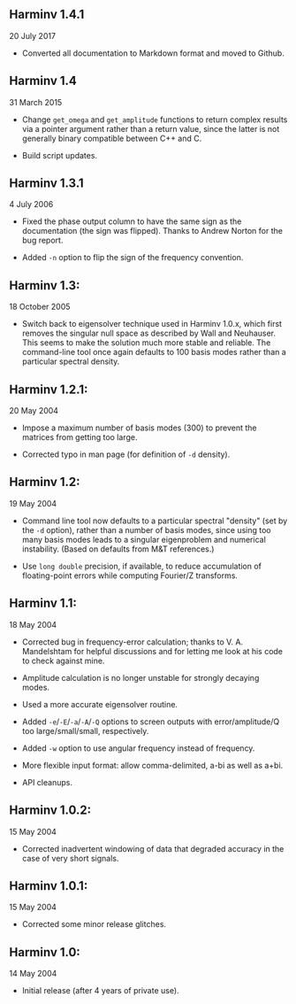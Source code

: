 ## Harminv 1.4.1

20 July 2017

* Converted all documentation to Markdown format and moved to Github.

## Harminv 1.4

31 March 2015

* Change `get_omega` and `get_amplitude` functions to return complex results
  via a pointer argument rather than a return value, since the latter
  is not generally binary compatible between C++ and C.

* Build script updates.

## Harminv 1.3.1

4 July 2006

* Fixed the phase output column to have the same sign as the documentation
  (the sign was flipped).  Thanks to Andrew Norton for the bug report.

* Added `-n` option to flip the sign of the frequency convention.

## Harminv 1.3:

18 October 2005

* Switch back to eigensolver technique used in Harminv 1.0.x, which first
  removes the singular null space as described by Wall and Neuhauser.
  This seems to make the solution much more stable and reliable.  The
  command-line tool once again defaults to 100 basis modes rather than
  a particular spectral density.

## Harminv 1.2.1:

20 May 2004

* Impose a maximum number of basis modes (300) to prevent the matrices
  from getting too large.

* Corrected typo in man page (for definition of `-d` density).

## Harminv 1.2:

19 May 2004

* Command line tool now defaults to a particular spectral "density"
  (set by the `-d` option), rather than a number of basis modes,
  since using too many basis modes leads to a singular eigenproblem
  and numerical instability.  (Based on defaults from M&T references.)

* Use `long double` precision, if available, to reduce accumulation
  of floating-point errors while computing Fourier/Z transforms.

## Harminv 1.1:

18 May 2004

* Corrected bug in frequency-error calculation; thanks to V. A.
  Mandelshtam for helpful discussions and for letting me look
  at his code to check against mine.

* Amplitude calculation is no longer unstable for strongly decaying modes.

* Used a more accurate eigensolver routine.

* Added `-e`/`-E`/`-a`/`-A`/`-Q` options to screen outputs with
  error/amplitude/Q too large/small/small, respectively.

* Added `-w` option to use angular frequency instead of frequency.

* More flexible input format: allow comma-delimited, a-bi as well as a+bi.

* API cleanups.

## Harminv 1.0.2:

15 May 2004

* Corrected inadvertent windowing of data that degraded accuracy
  in the case of very short signals.

## Harminv 1.0.1:

15 May 2004

* Corrected some minor release glitches.

## Harminv 1.0:

14 May 2004

* Initial release (after 4 years of private use).
